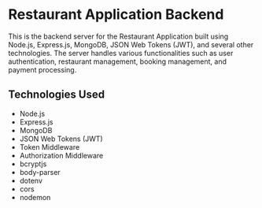 # Restaurant Application Backend

This is the backend server for the Restaurant Application built using Node.js, Express.js, MongoDB, JSON Web Tokens (JWT), and several other technologies. The server handles various functionalities such as user authentication, restaurant management, booking management, and payment processing.

## Technologies Used

- Node.js
- Express.js
- MongoDB
- JSON Web Tokens (JWT)
- Token Middleware
- Authorization Middleware
- bcryptjs
- body-parser
- dotenv
- cors
- nodemon


